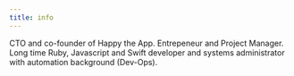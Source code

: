```yaml
---
title: info
---
```


CTO and co-founder of Happy the App. Entrepeneur and Project Manager. Long time Ruby, Javascript and Swift developer and systems administrator with automation background (Dev-Ops).
